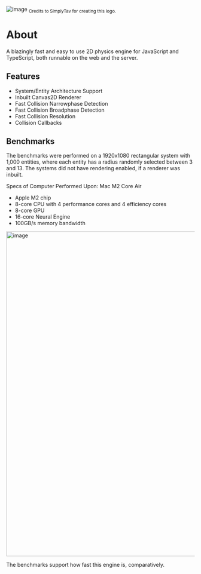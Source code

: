 <!-- ![image](https://github.com/Altanis/kinetics-ts/assets/38045884/f9985f30-5d88-48bc-89ca-1b917369665f) -->
![image](https://github.com/Altanis/kinetics-ts/assets/38045884/c75cc5e6-241c-4264-873b-16f8b3197a61?raw=true)
<sub>Credits to SimplyTav for creating this logo.</sub>

# About
A blazingly fast and easy to use 2D physics engine for JavaScript and TypeScript, both runnable on the web and the server.

## Features
- System/Entity Architecture Support
- Inbuilt Canvas2D Renderer
- Fast Collision Narrowphase Detection
- Fast Collision Broadphase Detection
- Fast Collision Resolution
- Collision Callbacks


## Benchmarks
The benchmarks were performed on a 1920x1080 rectangular system with 1,000 entities, where each entity has a radius randomly selected between 3 and 13. The systems did not have rendering enabled, if a renderer was inbuilt.

Specs of Computer Performed Upon: Mac M2 Core Air
- Apple M2 chip
- 8-core CPU with 4 performance cores and 4 efficiency cores
- 8-core GPU
- 16-core Neural Engine
- 100GB/s memory bandwidth

<img width="870" alt="image" src="https://github.com/Altanis/kinetics-ts/assets/38045884/c75cc5e6-241c-4264-873b-16f8b3197a61?raw=true">


The benchmarks support how fast this engine is, comparatively.
